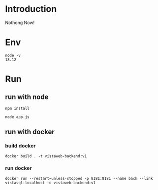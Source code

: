 # Introduction
Nothong Now!
# Env
```
node -v
18.12
```
# Run
## run with node
```
npm install
```
```
node app.js
```
## run with docker
### build docker
```
docker build . -t vistaweb-backend:v1
```
### run docker
```
docker run --restart=unless-stopped -p 8181:8181 --name back --link vistasql:localhost -d vistaweb-backend:v1
```
